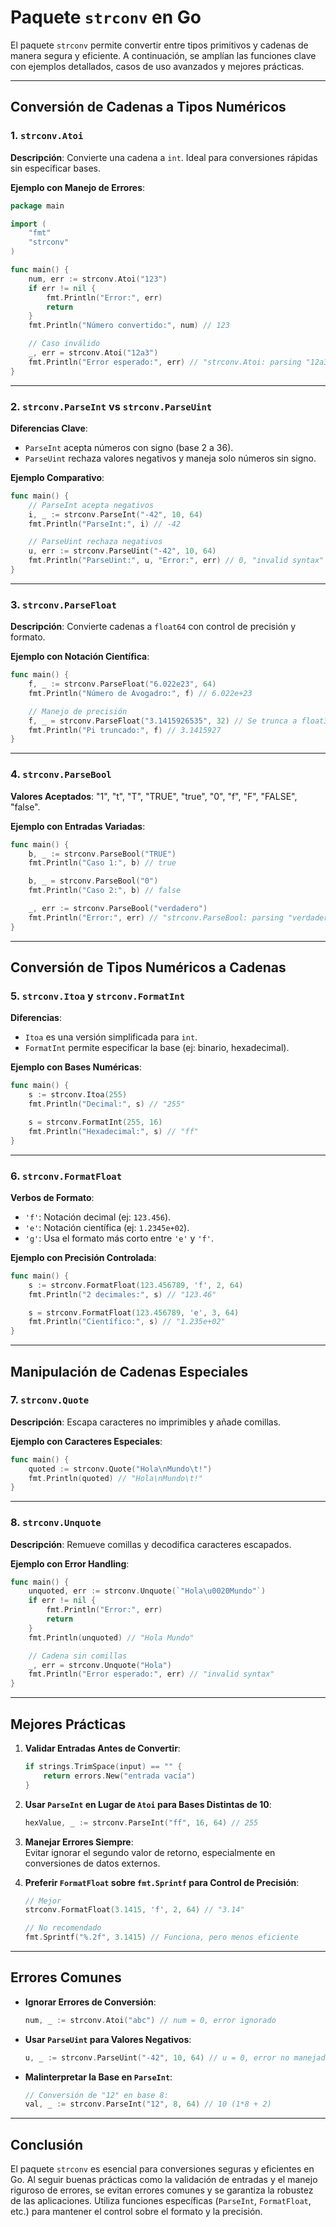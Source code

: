 # Paquete `strconv` en Go

El paquete `strconv` permite convertir entre tipos primitivos y cadenas de manera segura y eficiente. A continuación, se amplían las funciones clave con ejemplos detallados, casos de uso avanzados y mejores prácticas.  

---

## Conversión de Cadenas a Tipos Numéricos  

### 1. **`strconv.Atoi`**

**Descripción**: Convierte una cadena a `int`. Ideal para conversiones rápidas sin especificar bases.  

**Ejemplo con Manejo de Errores**:

```go  
package main  

import (  
    "fmt"  
    "strconv"  
)  

func main() {  
    num, err := strconv.Atoi("123")  
    if err != nil {  
        fmt.Println("Error:", err)  
        return  
    }  
    fmt.Println("Número convertido:", num) // 123  

    // Caso inválido  
    _, err = strconv.Atoi("12a3")  
    fmt.Println("Error esperado:", err) // "strconv.Atoi: parsing "12a3": invalid syntax"  
}  
```  

---

### 2. **`strconv.ParseInt`** vs **`strconv.ParseUint`**

**Diferencias Clave**:

- `ParseInt` acepta números con signo (base 2 a 36).  
- `ParseUint` rechaza valores negativos y maneja solo números sin signo.  

**Ejemplo Comparativo**:

```go  
func main() {  
    // ParseInt acepta negativos  
    i, _ := strconv.ParseInt("-42", 10, 64)  
    fmt.Println("ParseInt:", i) // -42  

    // ParseUint rechaza negativos  
    u, err := strconv.ParseUint("-42", 10, 64)  
    fmt.Println("ParseUint:", u, "Error:", err) // 0, "invalid syntax"  
}  
```  

---

### 3. **`strconv.ParseFloat`**

**Descripción**: Convierte cadenas a `float64` con control de precisión y formato.  

**Ejemplo con Notación Científica**:

```go  
func main() {  
    f, _ := strconv.ParseFloat("6.022e23", 64)  
    fmt.Println("Número de Avogadro:", f) // 6.022e+23  

    // Manejo de precisión  
    f, _ = strconv.ParseFloat("3.1415926535", 32) // Se trunca a float32  
    fmt.Println("Pi truncado:", f) // 3.1415927  
}  
```  

---

### 4. **`strconv.ParseBool`**

**Valores Aceptados**: "1", "t", "T", "TRUE", "true", "0", "f", "F", "FALSE", "false".  

**Ejemplo con Entradas Variadas**:

```go  
func main() {  
    b, _ := strconv.ParseBool("TRUE")  
    fmt.Println("Caso 1:", b) // true  

    b, _ = strconv.ParseBool("0")  
    fmt.Println("Caso 2:", b) // false  

    _, err := strconv.ParseBool("verdadero")  
    fmt.Println("Error:", err) // "strconv.ParseBool: parsing "verdadero": invalid syntax"  
}  
```  

---

## Conversión de Tipos Numéricos a Cadenas  

### 5. **`strconv.Itoa`** y **`strconv.FormatInt`**

**Diferencias**:

- `Itoa` es una versión simplificada para `int`.  
- `FormatInt` permite especificar la base (ej: binario, hexadecimal).  

**Ejemplo con Bases Numéricas**:

```go  
func main() {  
    s := strconv.Itoa(255)  
    fmt.Println("Decimal:", s) // "255"  

    s = strconv.FormatInt(255, 16)  
    fmt.Println("Hexadecimal:", s) // "ff"  
}  
```  

---

### 6. **`strconv.FormatFloat`**

**Verbos de Formato**:

- `'f'`: Notación decimal (ej: `123.456`).  
- `'e'`: Notación científica (ej: `1.2345e+02`).  
- `'g'`: Usa el formato más corto entre `'e'` y `'f'`.  

**Ejemplo con Precisión Controlada**:

```go  
func main() {  
    s := strconv.FormatFloat(123.456789, 'f', 2, 64)  
    fmt.Println("2 decimales:", s) // "123.46"  

    s = strconv.FormatFloat(123.456789, 'e', 3, 64)  
    fmt.Println("Científico:", s) // "1.235e+02"  
}  
```  

---

## Manipulación de Cadenas Especiales  

### 7. **`strconv.Quote`**

**Descripción**: Escapa caracteres no imprimibles y añade comillas.  

**Ejemplo con Caracteres Especiales**:

```go  
func main() {  
    quoted := strconv.Quote("Hola\nMundo\t!")  
    fmt.Println(quoted) // "Hola\nMundo\t!"  
}  
```  

---

### 8. **`strconv.Unquote`**

**Descripción**: Remueve comillas y decodifica caracteres escapados.  

**Ejemplo con Error Handling**:

```go  
func main() {  
    unquoted, err := strconv.Unquote(`"Hola\u0020Mundo"`)  
    if err != nil {  
        fmt.Println("Error:", err)  
        return  
    }  
    fmt.Println(unquoted) // "Hola Mundo"  

    // Cadena sin comillas  
    _, err = strconv.Unquote("Hola")  
    fmt.Println("Error esperado:", err) // "invalid syntax"  
}  
```  

---

## Mejores Prácticas  

1. **Validar Entradas Antes de Convertir**:

   ```go  
   if strings.TrimSpace(input) == "" {  
       return errors.New("entrada vacía")  
   }  
   ```  

2. **Usar `ParseInt` en Lugar de `Atoi` para Bases Distintas de 10**:

   ```go  
   hexValue, _ := strconv.ParseInt("ff", 16, 64) // 255  
   ```  

3. **Manejar Errores Siempre**:  
   Evitar ignorar el segundo valor de retorno, especialmente en conversiones de datos externos.  

4. **Preferir `FormatFloat` sobre `fmt.Sprintf` para Control de Precisión**:

   ```go  
   // Mejor  
   strconv.FormatFloat(3.1415, 'f', 2, 64) // "3.14"  

   // No recomendado  
   fmt.Sprintf("%.2f", 3.1415) // Funciona, pero menos eficiente  
   ```  

---

## Errores Comunes  

- **Ignorar Errores de Conversión**:

  ```go  
  num, _ := strconv.Atoi("abc") // num = 0, error ignorado  
  ```  

- **Usar `ParseUint` para Valores Negativos**:

  ```go  
  u, _ := strconv.ParseUint("-42", 10, 64) // u = 0, error no manejado  
  ```  

- **Malinterpretar la Base en `ParseInt`**:

  ```go  
  // Conversión de "12" en base 8:  
  val, _ := strconv.ParseInt("12", 8, 64) // 10 (1*8 + 2)  
  ```  

---

## Conclusión

El paquete `strconv` es esencial para conversiones seguras y eficientes en Go. Al seguir buenas prácticas como la validación de entradas y el manejo riguroso de errores, se evitan errores comunes y se garantiza la robustez de las aplicaciones. Utiliza funciones específicas (`ParseInt`, `FormatFloat`, etc.) para mantener el control sobre el formato y la precisión.  
